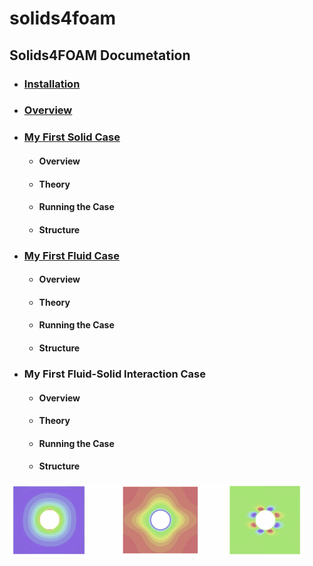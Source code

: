 # solids4foam
## Solids4FOAM Documetation

- ### [Installation](https://wpzegeo.github.io/solids4foam/README/installation)

- ### [Overview](https://wpzegeo.github.io/solids4foam/README/overview)

- ### [My First Solid Case](https://wpzegeo.github.io/solids4foam/README/tutorial/my_first_solid_case)
    - #### Overview
    - #### Theory
    - #### Running the Case
    - #### Structure
- ### [My First Fluid Case](https://wpzegeo.github.io/solids4foam/README/tutorial/my_first_fluid_case)
    - #### Overview
    - #### Theory
    - #### Running the Case
    - #### Structure

- ### My First Fluid-Solid Interaction Case
    - #### Overview
    - #### Theory
    - #### Running the Case
    - #### Structure

![](README/Picture2.png)

